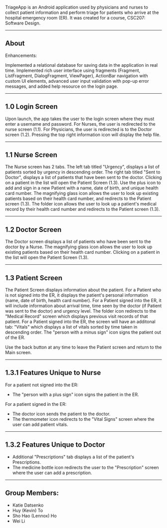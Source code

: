 TriageApp is an Android application used by physicians and nurses to collect patient information and perform triage for patients who arrive at the hospital emergency room (ER). It was created for a course, CSC207: Software Design. 

----------------------------------------------------------------------------------------------------------------
About
----------------------------------------------------------------------------------------------------------------
Enhancements:

Implemented a relational database for saving data in the application in real time.
Implemented rich user interface using fragments (Fragment, ListFragment, DialogFragment, ViewPager), ActionBar navigation with custom UI elements, advanced user input validation with pop-up error messages, and added help resource on the login page.

----------------------------------------------------------------------------------------------------------------
1.0 Login Screen
----------------------------------------------------------------------------------------------------------------
Upon launch, the app takes the user to the login screen where they must enter a username and password. For Nurses, the user is redirected to the nurse screen (1.1). For Physicians, the user is redirected is to the Doctor screen (1.2). Pressing the top right information icon will display the help file.

----------------------------------------------------------------------------------------------------------------
1.1 Nurse Screen
----------------------------------------------------------------------------------------------------------------
The Nurse screen has 2 tabs. The left tab titled "Urgency", displays a list of patients sorted by urgency in descending order. The right tab titled "Sent to Doctor", displays a list of patients that have been sent to the doctor. Clicking on a patient in the list will open the Patient Screen (1.3). Use the plus icon to add and sign in a new Patient with a name, date of birth, and unique health card number. The magnifying glass icon allows the user to look up existing patients based on their health card number, and redirects to the Patient screen (1.3). The folder icon allows the user to look up a patient's medical record by their health card number and redirects to the Patient screen (1.3).

----------------------------------------------------------------------------------------------------------------
1.2 Doctor Screen 
----------------------------------------------------------------------------------------------------------------
The Doctor screen displays a list of patients who have been sent to the doctor by a Nurse. The magnifying glass icon allows the user to look up existing patients based on their health card number. Clicking on a patient in the list will open the Patient Screen (1.3).

----------------------------------------------------------------------------------------------------------------
1.3 Patient Screen
----------------------------------------------------------------------------------------------------------------
The Patient Screen displays information about the patient. For a Patient who is not signed into the ER, it displays the patient's personal information (name, date of birth, health card number). For a Patient signed into the ER, it will include information about arrival time, time seen by the doctor (if Patient was sent to the doctor) and urgency level.
The folder icon redirects to the "Medical Record" screen which displays previous visit records of that patient.
For a Patient signed into the ER, the screen will have an additonal tab: "Vitals" which displays a list of vitals sorted by time taken in descending order. The "person with a minus sign" icon signs the patient out of the ER.

Use the back button at any time to leave the Patient screen and return to the Main screen.

--------------------------------------------------------------
1.3.1 Features Unique to Nurse
--------------------------------------------------------------
For a patient not signed into the ER: 
- The "person with a plus sign" icon signs the patient in the ER.

For a patient signed in the ER: 
- The doctor icon sends the patient to the doctor.
- The thermometer icon redirects to the "Vital Signs" screen where the user can add patient vitals.

--------------------------------------------------------------
1.3.2 Features Unique to Doctor
--------------------------------------------------------------
- Additional "Prescriptions" tab displays a list of the patient's Prescriptions.
- The medicine bottle icon redirects the user to the "Prescription" screen where the user can add a prescription.

--------------------------------------------------------------
Group Members:
--------------------------------------------------------------
- Katie Datsenko
- Huy (Kevin) To
- Sho Hao (Lennox) Ho
- Wei Li
